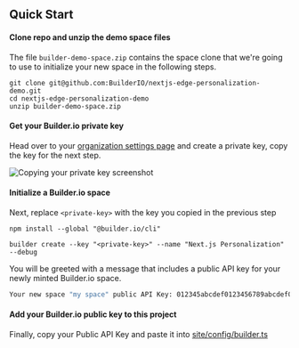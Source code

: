 ## Quick Start

#### Clone repo and unzip the demo space files

The file `builder-demo-space.zip` contains the space clone that we're going to use to initialize your new space in the following steps.
```
git clone git@github.com:BuilderIO/nextjs-edge-personalization-demo.git
cd nextjs-edge-personalization-demo
unzip builder-demo-space.zip
```

#### Get your Builder.io private key

Head over to your [organization settings page](https://builder.io/account/organization?root=true) and create a
private key, copy the key for the next step.

<img alt="Copying your private key screenshot" src="https://cdn.builder.io/api/v1/image/assets%2F1acd978ac4f64052bbfa787026e93509%2Fc1e3e3e6721f44808ecc1f064585603d">

#### Initialize a Builder.io space

Next, replace `<private-key>` with the key you copied in the previous step

```
npm install --global "@builder.io/cli"

builder create --key "<private-key>" --name "Next.js Personalization" --debug
```

You will be greeted with a message that includes a public API key for your newly minted Builder.io space.

```bash
Your new space "my space" public API Key: 012345abcdef0123456789abcdef0123
```

#### Add your Builder.io public key to this project

Finally, copy your Public API Key and paste it into [site/config/builder.ts](site/config/builder.ts#L6:L6)
